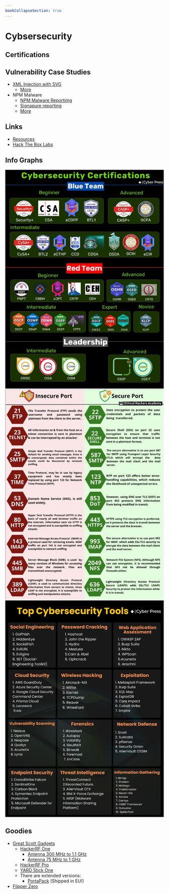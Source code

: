 ```yaml
---
bookCollapseSection: true
---
```

# Cybsersecurity

## Certifications

## Vulnerability Case Studies

* [XML Injection with SVG](https://www.cloudflare.com/en-gb/threat-intelligence/research/report/svgs-the-hackers-canvas/)
  * [More](https://cloudmersive.com/article/Understanding-SVG-Files-and-the-Dangers-of-XML-Exploits)
* NPM Malware
  * [NPM Malware Reportimg](https://docs.npmjs.com/reporting-malware-in-an-npm-package)
  * [Signapure reporting](https://www.csa.gov.sg/alerts-and-advisories/advisories/ad-2025-019)
  * [More](https://www.wiz.io/blog/shai-hulud-npm-supply-chain-attack)

## Links

* [Resources](resources.md)
* [Hack The Box Labs](https://www.hackthebox.com/hacker/hacking-labs)

## Info Graphs

![ing1](assets/learning_paths.jpeg)
![ing2](assets/secure_insecure_ports.png)
![ing3](assets/top_tools_per_field.jpeg)

## Goodies

* [Great Scott Gadgets](https://greatscottgadgets.com/)
  * [HackerRF One](https://www.antratek.com/hackrf-one-sdr-software-defined-radio)
      * [Antenna 300 MHz to 1.1 GHz](https://www.antratek.com/telescopic-antenna-sma-300-mhz-to-1-ghz-ant700)
      * [Antenna 75 MHz to 1 GHz](https://www.antratek.com/telescopic-antenna-sma-75-mhz-to-1-ghz-ant500)
  * [HackerRF Pro](https://www.hackmod.de/p/hackrf-pro)
  * [YARD Stick One](https://www.antratek.com/yard-stick-one)
  * There are extended versions:
    * [PortaPack](https://lab401.com/products/portapack-h4m) (Shipped in EU!)
* [Flipper Zero](https://lab401.com/collections/flipper-zero/products/flipper-zero)
